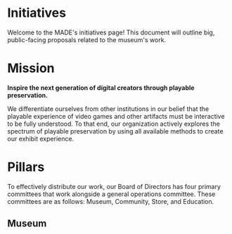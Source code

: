 # Initiatives
Welcome to the MADE's initiatives page! This document will outline big, public-facing proposals related to the museum's work.

# Mission
**Inspire the next generation of digital creators through playable preservation.**

We differentiate ourselves from other institutions in our belief that the playable experience of video games and other artifacts must be interactive to be fully understood. To that end, our organization actively explores the spectrum of playable preservation by using all available methods to create our exhibit experience.

# Pillars
To effectively distribute our work, our Board of Directors has four primary committees that work alongside a general operations committee. These committees are as follows: Museum, Community, Store, and Education. 

## Museum
